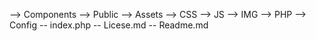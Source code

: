 --> Components
--> Public
    --> Assets
        --> CSS
        --> JS
        --> IMG
        --> PHP
    --> Config
    -- index.php
-- Licese.md
-- Readme.md